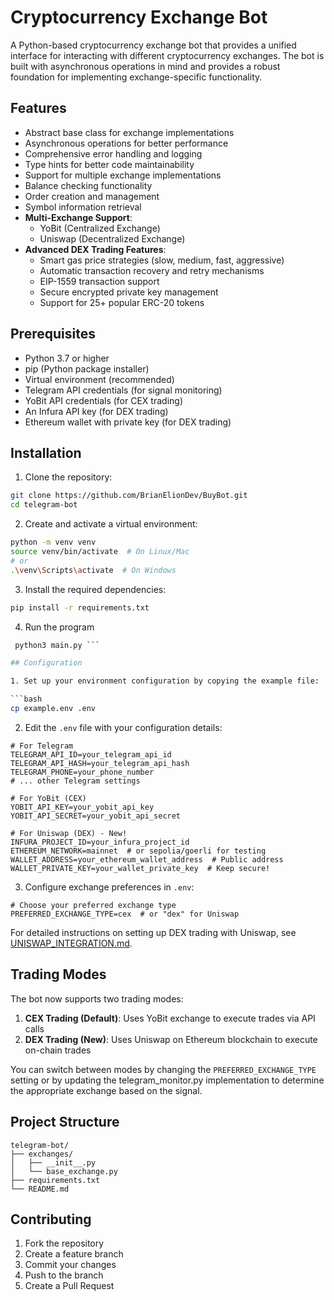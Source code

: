 # Cryptocurrency Exchange Bot

A Python-based cryptocurrency exchange bot that provides a unified interface for interacting with different cryptocurrency exchanges. The bot is built with asynchronous operations in mind and provides a robust foundation for implementing exchange-specific functionality.

## Features

- Abstract base class for exchange implementations
- Asynchronous operations for better performance
- Comprehensive error handling and logging
- Type hints for better code maintainability
- Support for multiple exchange implementations
- Balance checking functionality
- Order creation and management
- Symbol information retrieval
- **Multi-Exchange Support**:
  - YoBit (Centralized Exchange)
  - Uniswap (Decentralized Exchange)
- **Advanced DEX Trading Features**:
  - Smart gas price strategies (slow, medium, fast, aggressive)
  - Automatic transaction recovery and retry mechanisms
  - EIP-1559 transaction support
  - Secure encrypted private key management
  - Support for 25+ popular ERC-20 tokens

## Prerequisites

- Python 3.7 or higher
- pip (Python package installer)
- Virtual environment (recommended)
- Telegram API credentials (for signal monitoring)
- YoBit API credentials (for CEX trading)
- An Infura API key (for DEX trading)
- Ethereum wallet with private key (for DEX trading)

## Installation

1. Clone the repository:
```bash
git clone https://github.com/BrianElionDev/BuyBot.git
cd telegram-bot
```

2. Create and activate a virtual environment:
```bash
python -m venv venv
source venv/bin/activate  # On Linux/Mac
# or
.\venv\Scripts\activate  # On Windows
```

3. Install the required dependencies:
```bash
pip install -r requirements.txt
```

4. Run the program
```bash
 python3 main.py ```

## Configuration

1. Set up your environment configuration by copying the example file:

```bash
cp example.env .env
```

2. Edit the `.env` file with your configuration details:

```properties
# For Telegram
TELEGRAM_API_ID=your_telegram_api_id
TELEGRAM_API_HASH=your_telegram_api_hash
TELEGRAM_PHONE=your_phone_number
# ... other Telegram settings

# For YoBit (CEX)
YOBIT_API_KEY=your_yobit_api_key
YOBIT_API_SECRET=your_yobit_api_secret

# For Uniswap (DEX) - New!
INFURA_PROJECT_ID=your_infura_project_id
ETHEREUM_NETWORK=mainnet  # or sepolia/goerli for testing
WALLET_ADDRESS=your_ethereum_wallet_address  # Public address
WALLET_PRIVATE_KEY=your_wallet_private_key  # Keep secure!
```

3. Configure exchange preferences in `.env`:

```properties
# Choose your preferred exchange type
PREFERRED_EXCHANGE_TYPE=cex  # or "dex" for Uniswap
```

For detailed instructions on setting up DEX trading with Uniswap, see [UNISWAP_INTEGRATION.md](UNISWAP_INTEGRATION.md).

## Trading Modes

The bot now supports two trading modes:

1. **CEX Trading (Default)**: Uses YoBit exchange to execute trades via API calls
2. **DEX Trading (New)**: Uses Uniswap on Ethereum blockchain to execute on-chain trades

You can switch between modes by changing the `PREFERRED_EXCHANGE_TYPE` setting or by updating the telegram_monitor.py implementation to determine the appropriate exchange based on the signal.

## Project Structure

```
telegram-bot/
├── exchanges/
│   ├── __init__.py
│   └── base_exchange.py
├── requirements.txt
└── README.md
```

## Contributing

1. Fork the repository
2. Create a feature branch
3. Commit your changes
4. Push to the branch
5. Create a Pull Request
